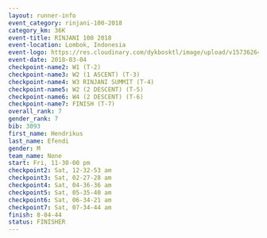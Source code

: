 ```yaml
---
layout: runner-info 
event_category: rinjani-100-2018 
category_km: 36K 
event-title: RINJANI 100 2018 
event-location: Lombok, Indonesia 
event-logo: https://res.cloudinary.com/dykbosktl/image/upload/v1573626435/Logo/Rinjani_eoufbh.png 
event-date: 2018-03-04 
checkpoint-name2: W1 (T-2) 
checkpoint-name3: W2 (1 ASCENT) (T-3) 
checkpoint-name4: W3 RINJANI SUMMIT (T-4) 
checkpoint-name5: W2 (2 DESCENT) (T-5) 
checkpoint-name6: W4 (2 DESCENT) (T-6) 
checkpoint-name7: FINISH (T-7) 
overall_rank: 7
gender_rank: 7
bib: 3093
first_name: Hendrikus
last_name: Efendi
gender: M
team_name: None
start: Fri, 11-30-00 pm
checkpoint2: Sat, 12-32-53 am
checkpoint3: Sat, 02-27-28 am
checkpoint4: Sat, 04-36-36 am
checkpoint5: Sat, 05-35-40 am
checkpoint6: Sat, 06-34-21 am
checkpoint7: Sat, 07-34-44 am
finish: 8-04-44
status: FINISHER
---
```

